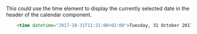 This could use the time element to display the currently selected date in the header of the calendar component.

```html
    <time datetime="2017-10-31T11:21:00+02:00">Tuesday, 31 October 2017</time>
```